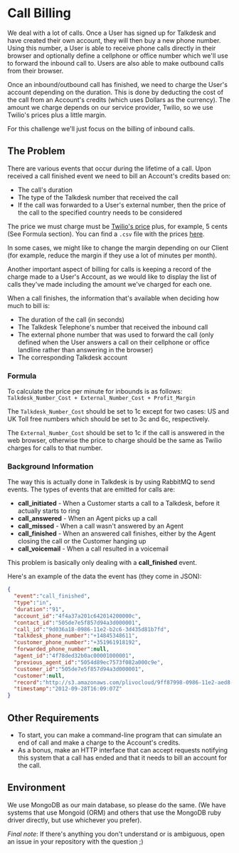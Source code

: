 # Call Billing

We deal with a lot of calls. Once a User has signed up for Talkdesk and have created their own account, they will then buy a new phone number. Using this number, a User is able to receive phone calls directly in their browser and optionally define a cellphone or office number which we'll use to forward the inbound call to. Users are also able to make outbound calls from their browser.

Once an inbound/outbound call has finished, we need to charge the User's account depending on the duration. This is done by deducting the cost of the call from an Account's credits (which uses Dollars as the currency). The amount we charge depends on our service provider, Twilio, so we use Twilio's prices plus a little margin.

For this challenge we'll just focus on the billing of inbound calls.

## The Problem

There are various events that occur during the lifetime of a call. Upon received a call finished event we need to bill an Account's credits based on:

* The call's duration
* The type of the Talkdesk number that received the call
* If the call was forwarded to a User's external number, then the price of the call to the specified country needs to be considered

The price we must charge must be [Twilio's price][1] plus, for example, 5 cents (See Formula section). You can find a `.csv` file with the prices [here](/problems/assets/call%20billing/Twilio%20-%20Voice%20Prices.csv).

In some cases, we might like to change the margin depending on our Client (for example, reduce the margin if they use a lot of minutes per month).

Another important aspect of billing for calls is keeping a record of the charge made to a User's Account, as we would like to display the list of calls they've made including the amount we've charged for each one.

When a call finishes, the information that's available when deciding how much to bill is:

* The duration of the call (in seconds)
* The Talkdesk Telephone's number that received the inbound call
* The external phone number that was used to forward the call (only defined when the User answers a call on their cellphone or office landline rather than answering in the browser)
* The corresponding Talkdesk account

### Formula

To calculate the price per minute for inbounds is as follows: `Talkdesk_Number_Cost + External_Number_Cost + Profit_Margin`

The `Talkdesk_Number_Cost` should be set to 1c except for two cases: US and UK Toll free numbers which should be set to 3c and 6c, respectively.

The `External_Number_Cost` should be set to 1c if the call is answered in the web browser, otherwise the price to charge should be the same as Twilio charges for calls to that number.

### Background Information

The way this is actually done in Talkdesk is by using RabbitMQ to send events. The types of events that are emitted for calls are:

* **call_initiated** - When a Customer starts a call to a Talkdesk, before it actually starts to ring
* **call_answered** - When an Agent picks up a call
* **call_missed** - When a call wasn't answered by an Agent
* **call_finished** - When an answered call finishes, either by the Agent closing the call or the Customer hanging up
* **call_voicemail** - When a call resulted in a voicemail

This problem is basically only dealing with a **call_finished** event.

Here's an example of the data the event has (they come in JSON):

```json
{
  "event":"call_finished",
  "type":"in",
  "duration":"91",
  "account_id":"4f4a37a201c642014200000c",
  "contact_id":"505de7e5f857d94a3d000001",
  "call_id":"9d036a18-0986-11e2-b2c6-3d435d81b7fd",
  "talkdesk_phone_number":"+14845348611",
  "customer_phone_number":"+351961918192",
  "forwarded_phone_number":null,
  "agent_id":"4f78ded32b0ac00001000001",
  "previous_agent_id":"5054d89ec7573f082a000c9e",
  "customer_id":"505de7e5f857d94a3d000001",
  "customer":null,
  "record":"http://s3.amazonaws.com/plivocloud/9ff87998-0986-11e2-aed8-002590513972.mp3",
  "timestamp":"2012-09-28T16:09:07Z"
}
```

## Other Requirements

* To start, you can make a command-line program that can simulate an end of call and make a charge to the Account's credits.
* As a bonus, make an HTTP interface that can accept requests notifying this system that a call has ended and that it needs to bill an account for the call.

## Environment

We use MongoDB as our main database, so please do the same. (We have systems that use Mongoid (ORM) and others that use the MongoDB ruby driver directly, but use whichever you prefer).

[1]:http://www.twilio.com/pricing/international-calling-rates

*Final note*: If there's anything you don't understand or is ambiguous, open an issue in your repository with the question ;)
